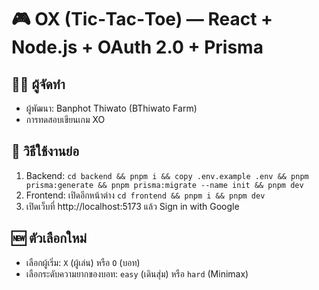 # 🎮 OX (Tic‑Tac‑Toe) — React + Node.js + OAuth 2.0 + Prisma

## 👩‍💻 ผู้จัดทำ
- ผู้พัฒนา: Banphot Thiwato (BThiwato Farm)
- การทดสอบเขียนเกม XO

## 🚀 วิธีใช้งานย่อ
1) Backend: `cd backend && pnpm i && copy .env.example .env && pnpm prisma:generate && pnpm prisma:migrate --name init && pnpm dev`
2) Frontend: เปิดอีกหน้าต่าง `cd frontend && pnpm i && pnpm dev`
3) เปิดเว็บที่ http://localhost:5173 แล้ว Sign in with Google

## 🆕 ตัวเลือกใหม่
- เลือกผู้เริ่ม: `X` (ผู้เล่น) หรือ `O` (บอท)
- เลือกระดับความยากของบอท: `easy` (เดินสุ่ม) หรือ `hard` (Minimax)
